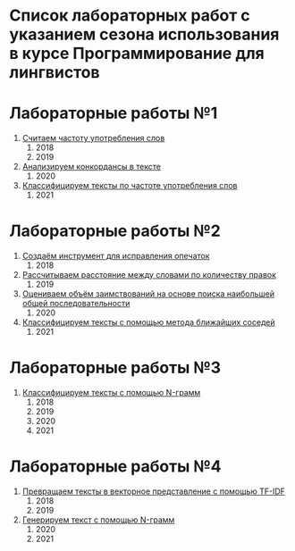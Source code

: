 # Список лабораторных работ с указанием сезона использования в курсе Программирование для лингвистов

# Лабораторные работы №1

1. [Считаем частоту употребления слов](./lab_1_frequency_dictionary)
    1. 2018
    2. 2019
2. [Анализируем конкордансы в тексте](./lab_1_concordance)
    1. 2020
3. [Классифицируем тексты по частоте употребления слов](./lab_1_classify_by_frequencies)
    1. 2021

# Лабораторные работы №2

1. [Создаём инструмент для исправления опечаток](./lab_2_spellchecker)
    1. 2018
2. [Рассчитываем расстояние между словами по количеству правок](./lab_2_edit_distance)
    1. 2019
3. [Оцениваем объём заимствований на основе поиска наибольшей общей последовательности](./lab_2_plagiarism)
    1. 2020
4. [Классифицируем тексты с помощью метода ближайших соседей](./lab_2_classify_by_knn)
    1. 2021

# Лабораторные работы №3

1. [Классифицируем тексты с помощью N-грамм](./lab_3_classify_by_ngrams)
    1. 2018
    2. 2019
    3. 2020
    4. 2021

# Лабораторные работы №4

1. [Превращаем тексты в векторное представление с помощью TF-IDF](./lab_4_doc2vec_by_tfidf)
    1. 2018
    2. 2019
2. [Генерируем текст с помощью N-грамм](./lab_4_generate_texts_by_ngrams)
    1. 2020
    2. 2021
